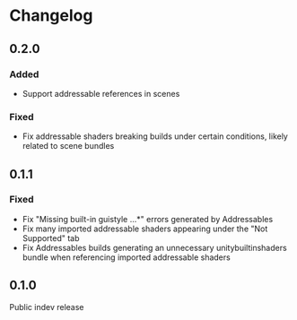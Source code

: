 # Changelog

## 0.2.0

### Added

- Support addressable references in scenes

### Fixed

- Fix addressable shaders breaking builds under certain conditions, likely related to scene bundles

## 0.1.1

### Fixed

- Fix "Missing built-in guistyle ...*" errors generated by Addressables
- Fix many imported addressable shaders appearing under the "Not Supported" tab
- Fix Addressables builds generating an unnecessary unitybuiltinshaders bundle when referencing imported addressable shaders

## 0.1.0

Public indev release